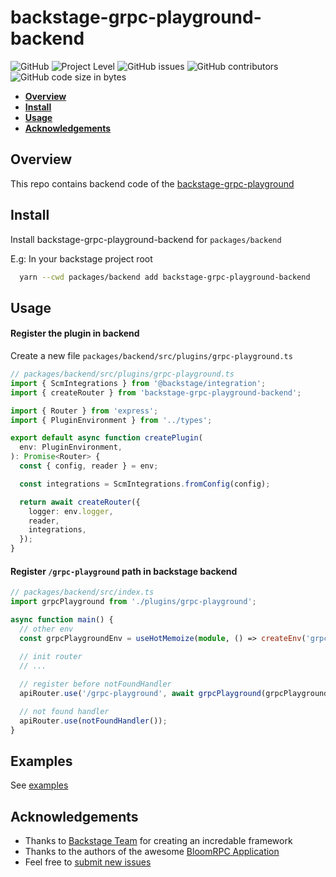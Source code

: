 # backstage-grpc-playground-backend

![GitHub](https://img.shields.io/github/license/zalopay-oss/backstage-grpc-playground-backend) ![Project Level](https://img.shields.io/badge/level-beta-yellowgreen) ![GitHub issues](https://img.shields.io/github/issues/zalopay-oss/backstage-grpc-playground-backend) ![GitHub contributors](https://img.shields.io/github/contributors-anon/zalopay-oss/backstage-grpc-playground-backend?color=blue) ![GitHub code size in bytes](https://img.shields.io/github/languages/code-size/zalopay-oss/backstage-grpc-playground-backend)

<!-- TOC -->
- [**Overview**](#overview)
- [**Install**](#install)
- [**Usage**](#usage)
- [**Acknowledgements**](#acknowledgements)

## Overview

This repo contains backend code of the [backstage-grpc-playground](https://github.com/zalopay-oss/backstage-grpc-playground.git)

## Install

Install backstage-grpc-playground-backend for `packages/backend`

E.g: In your backstage project root

```zsh
  yarn --cwd packages/backend add backstage-grpc-playground-backend
```

## Usage

#### Register the plugin in backend

Create a new file `packages/backend/src/plugins/grpc-playground.ts`

```typescript
// packages/backend/src/plugins/grpc-playground.ts
import { ScmIntegrations } from '@backstage/integration';
import { createRouter } from 'backstage-grpc-playground-backend';

import { Router } from 'express';
import { PluginEnvironment } from '../types';

export default async function createPlugin(
  env: PluginEnvironment,
): Promise<Router> {
  const { config, reader } = env;

  const integrations = ScmIntegrations.fromConfig(config);

  return await createRouter({
    logger: env.logger,
    reader,
    integrations,
  });
}
```

#### Register `/grpc-playground` path in backstage backend

```typescript
// packages/backend/src/index.ts
import grpcPlayground from './plugins/grpc-playground';

async function main() {
  // other env
  const grpcPlaygroundEnv = useHotMemoize(module, () => createEnv('grpc-playground'));
  
  // init router
  // ...

  // register before notFoundHandler  
  apiRouter.use('/grpc-playground', await grpcPlayground(grpcPlaygroundEnv));

  // not found handler
  apiRouter.use(notFoundHandler());
}
```

## Examples

See [examples](https://github.com/zalopay-oss/backstage-grpc-playground#examples)

## Acknowledgements

- Thanks to [Backstage Team](https://github.com/backstage/backstage) for creating an incredable framework
- Thanks to the authors of the awesome [BloomRPC Application](https://github.com/bloomrpc/bloomrpc)
- Feel free to [submit new issues](https://github.com/zalopay-oss/backstage-grpc-playground-backend/issues/new)

